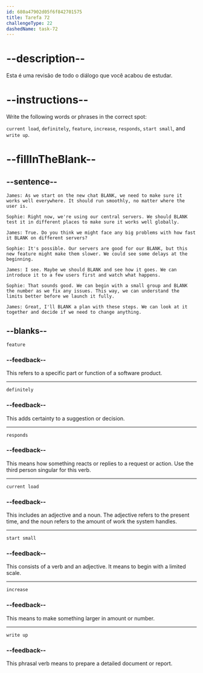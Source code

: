 ```yaml
---
id: 680a47902d05f6f842701575
title: Tarefa 72
challengeType: 22
dashedName: task-72
---
```


<!-- REVIEW -->

# --description--

Esta é uma revisão de todo o diálogo que você acabou de estudar.

# --instructions--

Write the following words or phrases in the correct spot:

`current load`, `definitely`, `feature`, `increase`, `responds`, `start small`, and `write up`.

# --fillInTheBlank--

## --sentence--

`James: As we start on the new chat BLANK, we need to make sure it works well everywhere. It should run smoothly, no matter where the user is.`

`Sophie: Right now, we're using our central servers. We should BLANK test it in different places to make sure it works well globally.`

`James: True. Do you think we might face any big problems with how fast it BLANK on different servers?`

`Sophie: It's possible. Our servers are good for our BLANK, but this new feature might make them slower. We could see some delays at the beginning.`

`James: I see. Maybe we should BLANK and see how it goes. We can introduce it to a few users first and watch what happens.`

`Sophie: That sounds good. We can begin with a small group and BLANK the number as we fix any issues. This way, we can understand the limits better before we launch it fully.`

`James: Great, I'll BLANK a plan with these steps. We can look at it together and decide if we need to change anything.`

## --blanks--

`feature`

### --feedback--

This refers to a specific part or function of a software product.

---

`definitely`

### --feedback--

This adds certainty to a suggestion or decision.

---

`responds`

### --feedback--

This means how something reacts or replies to a request or action. Use the third person singular for this verb.

---

`current load`

### --feedback--

This includes an adjective and a noun. The adjective refers to the present time, and the noun refers to the amount of work the system handles.

---

`start small`

### --feedback--

This consists of a verb and an adjective. It means to begin with a limited scale.

---

`increase`

### --feedback--

This means to make something larger in amount or number.

---

`write up`

### --feedback--

This phrasal verb means to prepare a detailed document or report.
